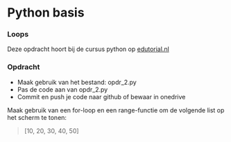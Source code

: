 # Python basis

### Loops
Deze opdracht hoort bij de cursus python op [edutorial.nl](https://www.edutorial.nl/course/python)

### Opdracht

* Maak gebruik van het bestand: opdr_2.py
* Pas de code aan van opdr_2.py
* Commit en push je code naar github of bewaar in onedrive


Maak gebruik van een for-loop en een range-functie om de volgende list op het scherm te tonen:

>[10, 20, 30, 40, 50]